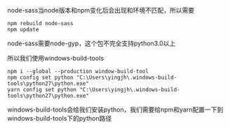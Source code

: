 node-sass当node版本和npm变化后会出现和环境不匹配，所以需要

```
npm rebuild node-sass
npm update
```

node-sass需要node-gyp，这个包不完全支持python3.0以上

所以我们使用windows-build-tools

```
npm i --global --production window-build-tool
npm config set python "C:\Users\yingjh\.windows-build-tools\python27\python.exe"
yarn config set python "C:\Users\yingjh\.windows-build-tools\python27\python.exe"
```

windows-build-tools会给我们安装python，我们需要给npm和yarn配置一下到windows-build-tools下的python路径